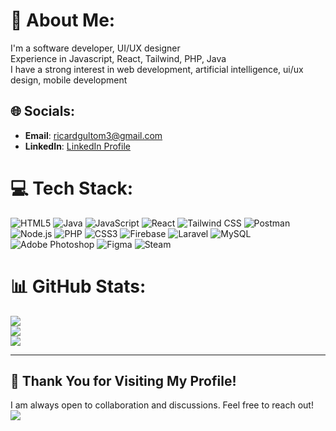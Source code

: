 # 💫 About Me:
I'm a software developer, UI/UX designer<br>Experience in Javascript, React, Tailwind, PHP, Java <br> I have a strong interest in  web development, artificial intelligence, ui/ux design, mobile development


## 🌐 Socials:
- **Email**: [ricardgultom3@gmail.com](mailto:ricardgultom3@gmail.com)
- **LinkedIn**: [LinkedIn Profile](https://www.linkedin.com/in/username)


# 💻 Tech Stack:
![HTML5](https://img.shields.io/badge/html5-%23E34F26.svg?style=for-the-badge&logo=html5&logoColor=white) ![Java](https://img.shields.io/badge/java-%23ED8B00.svg?style=for-the-badge&logo=openjdk&logoColor=white) ![JavaScript](https://img.shields.io/badge/javascript-%23323330.svg?style=for-the-badge&logo=javascript&logoColor=%23F7DF1E) ![React](https://img.shields.io/badge/react-%2320232a.svg?style=for-the-badge&logo=react&logoColor=%2361DAFB) ![Tailwind CSS](https://img.shields.io/badge/tailwindcss-%2338B2AC.svg?style=for-the-badge&logo=tailwind-css&logoColor=white) ![Postman](https://img.shields.io/badge/Postman-%23FF6C37.svg?style=for-the-badge&logo=postman&logoColor=white)
![Node.js](https://img.shields.io/badge/Node.js-%23339933.svg?style=for-the-badge&logo=node.js&logoColor=white) ![PHP](https://img.shields.io/badge/php-%23777BB4.svg?style=for-the-badge&logo=php&logoColor=white) ![CSS3](https://img.shields.io/badge/css3-%231572B6.svg?style=for-the-badge&logo=css3&logoColor=white) ![Firebase](https://img.shields.io/badge/firebase-%23039BE5.svg?style=for-the-badge&logo=firebase) ![Laravel](https://img.shields.io/badge/laravel-%23FF2D20.svg?style=for-the-badge&logo=laravel&logoColor=white) ![MySQL](https://img.shields.io/badge/mysql-4479A1.svg?style=for-the-badge&logo=mysql&logoColor=white) ![Adobe Photoshop](https://img.shields.io/badge/adobe%20photoshop-%2331A8FF.svg?style=for-the-badge&logo=adobe%20photoshop&logoColor=white) ![Figma](https://img.shields.io/badge/figma-%23F24E1E.svg?style=for-the-badge&logo=figma&logoColor=white) ![Steam](https://img.shields.io/badge/steam-%23000000.svg?style=for-the-badge&logo=steam&logoColor=white)
# 📊 GitHub Stats:
![](https://github-readme-stats.vercel.app/api?username=RicardAPG&theme=transparent&hide_border=false&include_all_commits=false&count_private=false)<br/>
![](https://github-readme-streak-stats.herokuapp.com/?user=RicardAPG&theme=transparent&hide_border=false)<br/>
![](https://github-readme-stats.vercel.app/api/top-langs/?username=RicardAPG&theme=transparent&hide_border=false&include_all_commits=false&count_private=false&layout=compact)

---
## 🎉 Thank You for Visiting My Profile!
I am always open to collaboration and discussions. Feel free to reach out!
[![](https://visitcount.itsvg.in/api?id=RicardAPG&icon=0&color=0)](https://visitcount.itsvg.in)


<!-- Proudly created with GPRM ( https://gprm.itsvg.in ) -->
